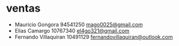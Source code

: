 # ventas

- Mauricio Gongora 94541250 mago0025@gmail.com
- Elias Camargo 10767340 el4go321@gmail.com
- Fernando Villaquiran 10491129 fernandovillaquiran@outlook.com
